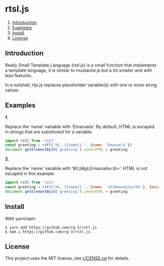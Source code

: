 # rtsl.js

1. <a href='#introduction'>Introduction</a>
2. <a href='#examples'>Examples</a>
3. <a href='#install'>Install</a>
4. <a href='#license'>License </a>

## <a id='#introduction'>Introduction</a>

Really Small Template Language (rstl.js) is a small function that implements
a template language, it is similar to mustache.js but a lot smaller and with 
less features.

In a nutshell, rtjs.js replaces placeholder variable(s) with one or more string 
values.

## <a id='examples'>Examples</a> 

__1.__

Replace the 'name' variable with 'Emanuela'.
By default, HTML is escaped in strings that are substituted for a variable. 

```javascript
import rstl from 'rstl'
const greeting = rstl('Hi, {{name}}.', {name: 'Emanuela'})
document.getElementById('greeting').innerHTML = greeting
```

__2.__

Replace the 'name' variable with '&lt,b&gt,Emanuela&lt;/b&gt;'. 
HTML is not escaped in this example.

```javascript
import rstl from 'rstl'
const greeting = rstl('Hi, {{name}}.', {name: '<b>Emanuela</b>'}, {escapeHTML: false})
document.getElementById('greeting').innerHTML = greeting
```

## <a id='install'>Install</a>

With yarn/npm:

    $ yarn add https://github.com/rg-3/rstl.js
    $ npm i https://github.com/rg-3/rstl.js

## <a id='license'>License</a> 

This project uses the MIT license, see [LICENSE.txt](./LICENSE.txt) for details.